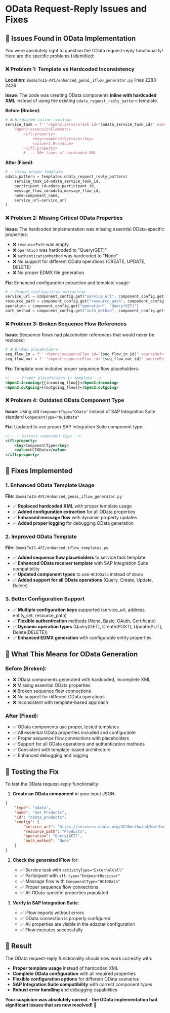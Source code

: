 # OData Request-Reply Issues and Fixes

## 🚨 **Issues Found in OData Implementation**

You were absolutely right to question the OData request-reply functionality! Here are the specific problems I identified:

### **❌ Problem 1: Template vs Hardcoded Inconsistency**

**Location**: `BoomiToIS-API/enhanced_genai_iflow_generator.py` lines 2283-2426

**Issue**: The code was creating OData components **inline with hardcoded XML** instead of using the existing `odata_request_reply_pattern` template.

**Before (Broken)**:
```python
# ❌ Hardcoded inline creation
service_task = f'''<bpmn2:serviceTask id="{odata_service_task_id}" name="Call_{component_name}">
    <bpmn2:extensionElements>
        <ifl:property>
            <key>componentVersion</key>
            <value>1.0</value>
        </ifl:property>
        # ... 50+ lines of hardcoded XML
```

**After (Fixed)**:
```python
# ✅ Using proper template
odata_pattern = templates.odata_request_reply_pattern(
    service_task_id=odata_service_task_id,
    participant_id=odata_participant_id,
    message_flow_id=odata_message_flow_id,
    name=component_name,
    service_url=service_url
)
```

### **❌ Problem 2: Missing Critical OData Properties**

**Issue**: The hardcoded implementation was missing essential OData-specific properties:

- ❌ `resourcePath` was empty
- ❌ `operation` was hardcoded to "Query(GET)"
- ❌ `authenticationMethod` was hardcoded to "None"
- ❌ No support for different OData operations (CREATE, UPDATE, DELETE)
- ❌ No proper EDMX file generation

**Fix**: Enhanced configuration extraction and template usage:
```python
# ✅ Proper configuration extraction
service_url = component_config.get("service_url", component_config.get("address", "https://example.com/odata/service"))
resource_path = component_config.get("resource_path", component_config.get("entity_set", "Products"))
operation = component_config.get("operation", "Query(GET)")
auth_method = component_config.get("auth_method", component_config.get("authenticationMethod", "None"))
```

### **❌ Problem 3: Broken Sequence Flow References**

**Issue**: Sequence flows had placeholder references that would never be replaced:

```python
# ❌ Broken placeholders
seq_flow_in = f'''<bpmn2:sequenceFlow id="{seq_flow_in_id}" sourceRef="PreviousComponent" targetRef="{odata_service_task_id}" isImmediate="true"/>'''
seq_flow_out = f'''<bpmn2:sequenceFlow id="{seq_flow_out_id}" sourceRef="{odata_service_task_id}" targetRef="NextComponent" isImmediate="true"/>'''
```

**Fix**: Template now includes proper sequence flow placeholders:
```xml
<!-- ✅ Proper placeholders in template -->
<bpmn2:incoming>{{incoming_flow}}</bpmn2:incoming>
<bpmn2:outgoing>{{outgoing_flow}}</bpmn2:outgoing>
```

### **❌ Problem 4: Outdated OData Component Type**

**Issue**: Using old `ComponentType="OData"` instead of SAP Integration Suite standard `ComponentType="HCIOData"`

**Fix**: Updated to use proper SAP Integration Suite component type:
```xml
<!-- ✅ Correct component type -->
<ifl:property>
    <key>ComponentType</key>
    <value>HCIOData</value>
</ifl:property>
```

## 🔧 **Fixes Implemented**

### **1. Enhanced OData Template Usage**

**File**: `BoomiToIS-API/enhanced_genai_iflow_generator.py`

- ✅ **Replaced hardcoded XML** with proper template usage
- ✅ **Added configuration extraction** for all OData properties
- ✅ **Enhanced message flow** with dynamic property updates
- ✅ **Added proper logging** for debugging OData generation

### **2. Improved OData Template**

**File**: `BoomiToIS-API/enhanced_iflow_templates.py`

- ✅ **Added sequence flow placeholders** to service task template
- ✅ **Enhanced OData receiver template** with SAP Integration Suite compatibility
- ✅ **Updated component types** to use `HCIOData` instead of `OData`
- ✅ **Added support for all OData operations** (Query, Create, Update, Delete)

### **3. Better Configuration Support**

- ✅ **Multiple configuration keys** supported (service_url, address, entity_set, resource_path)
- ✅ **Flexible authentication** methods (None, Basic, OAuth, Certificate)
- ✅ **Dynamic operation types** (Query(GET), Create(POST), Update(PUT), Delete(DELETE))
- ✅ **Enhanced EDMX generation** with configurable entity properties

## 🎯 **What This Means for OData Generation**

### **Before (Broken)**:
- ❌ OData components generated with hardcoded, incomplete XML
- ❌ Missing essential OData properties
- ❌ Broken sequence flow connections
- ❌ No support for different OData operations
- ❌ Inconsistent with template-based approach

### **After (Fixed)**:
- ✅ OData components use proper, tested templates
- ✅ All essential OData properties included and configurable
- ✅ Proper sequence flow connections with placeholders
- ✅ Support for all OData operations and authentication methods
- ✅ Consistent with template-based architecture
- ✅ Enhanced debugging and logging

## 🧪 **Testing the Fix**

To test the OData request-reply functionality:

1. **Create an OData component** in your input JSON:
```json
{
    "type": "odata",
    "name": "Get_Products",
    "id": "odata_products",
    "config": {
        "service_url": "https://services.odata.org/V2/Northwind/Northwind.svc",
        "resource_path": "Products",
        "operation": "Query(GET)",
        "auth_method": "None"
    }
}
```

2. **Check the generated iFlow** for:
   - ✅ Service task with `activityType="ExternalCall"`
   - ✅ Participant with `ifl:type="EndpointReceiver"`
   - ✅ Message flow with `ComponentType="HCIOData"`
   - ✅ Proper sequence flow connections
   - ✅ All OData-specific properties populated

3. **Verify in SAP Integration Suite**:
   - ✅ iFlow imports without errors
   - ✅ OData connection is properly configured
   - ✅ All properties are visible in the adapter configuration
   - ✅ Flow executes successfully

## 🎉 **Result**

The OData request-reply functionality should now work correctly with:
- **Proper template usage** instead of hardcoded XML
- **Complete OData configuration** with all required properties
- **Flexible configuration options** for different OData scenarios
- **SAP Integration Suite compatibility** with correct component types
- **Robust error handling** and debugging capabilities

**Your suspicion was absolutely correct - the OData implementation had significant issues that are now resolved!** 🚀
